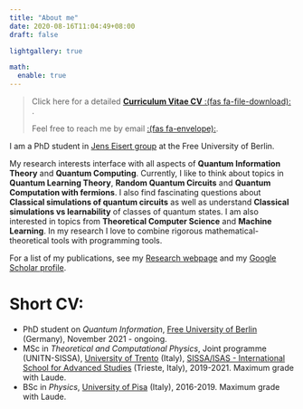 ```yaml
---
title: "About me"
date: 2020-08-16T11:04:49+08:00
draft: false

lightgallery: true

math:
  enable: true
---
```

 
>
> Click here for a detailed [**Curriculum Vitae CV** :(fas fa-file-download):](/documents/CV_AntonioAnnaMele.pdf) .
>
>  Feel free to reach me by email [:(fas fa-envelope):](mailto:antoniomele.p@gmail.com).


I am a PhD student in [Jens Eisert group](https://www.physik.fu-berlin.de/en/einrichtungen/ag/ag-eisert/index.html) at the Free University of Berlin.

My research interests interface with all aspects of **Quantum Information Theory** and **Quantum Computing**.
Currently, I like to think about topics in **Quantum Learning Theory**, **Random Quantum Circuits** and **Quantum Computation with fermions**. I also find fascinating questions about **Classical simulations of quantum circuits** as well as understand **Classical simulations vs learnability** of classes of quantum states.
I am also interested in topics from **Theoretical Computer Science** and **Machine Learning**.
In my research I love to combine rigorous mathematical-theoretical tools with programming tools. 

For a list of my publications, see my [Research webpage](/research) and my [Google Scholar profile](https://scholar.google.com/citations?user=IgnTVy4AAAAJ&hl=en&authuser=1). 

# Short CV:  
* PhD student on _Quantum Information_, [Free University of Berlin](https://www.physik.fu-berlin.de/en/einrichtungen/ag/ag-eisert/index.html) (Germany), November 2021 - ongoing.
* MSc in _Theoretical and Computational Physics_, Joint programme (UNITN-SISSA), [University of Trento](https://www.unitn.it/en) (Italy), [SISSA/ISAS - International School for Advanced Studies](https://www.sissa.it/) (Trieste, Italy), 2019-2021. Maximum grade with Laude.
* BSc in _Physics_, [University of Pisa](https://www.unipi.it/index.php/english) (Italy), 2016-2019. Maximum grade with Laude.

 
 
